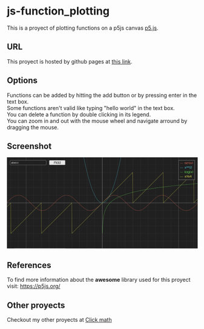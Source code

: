 # js-function_plotting
This is a proyect of plotting functions on a p5js canvas <a href="https://p5js.org/">p5.js</a>.
## URL
This proyect is hosted by github pages at <a href="https://pabloqb2000.github.io/js-function_plotting/">this link</a>.
## Options
Functions can be added by hitting the add button or by pressing enter in the text box.</br>
Some functions aren't valid like typing "hello world" in the text box.</br>
You can delete a function by double clicking in its legend.</br>
You can zoom in and out with the mouse wheel and navigate arround by dragging the mouse.</br>
## Screenshot
<img src="imgs/screenshot01.png"></img>
## References
To find more information about the <b>awesome</b> library used for this proyect visit:
<a href="https://p5js.org/"> https://p5js.org/ </a>

## Other proyects
Checkout my other proyects at <a href="https://pabloqb2000.github.io/Math_visualization/">Click math</a>
